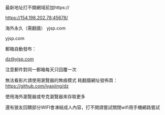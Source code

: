 最新地址打不開網域前加https://

https://154.198.202.78:45678/

海外永久（需翻牆） yjsp.com

yjsp.com

郵箱自動發布：

dz@yjsp.com

注意郵件對同一郵箱每天只回覆一次

無法看影片請使用瀏覽器的無痕模式 耗翻牆網址發佈頁：https://github.com/iyaojing/dz

使用海外瀏覽器或夸克瀏覽器來存取更多

還有狼友回饋部分WIFI會凍結成人內容，打不開請嘗試關閉wifi用手機網路嘗試